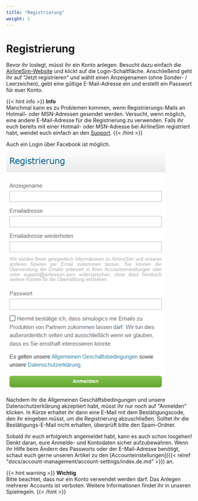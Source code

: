 ```yaml
---
title: "Registrierung"
weight: 1
---
```


# Registrierung

Bevor ihr loslegt, müsst ihr ein Konto anlegen. Besucht dazu einfach die [AirlineSim-Website](https://www.airlinesim.aero/de) und klickt auf die Login-Schaltfläche. Anschließend geht ihr auf "Jetzt registrieren" und wählt einen Anzeigenamen (ohne Sonder- / Leerzeichen), gebt eine gültige E-Mail-Adresse ein und erstellt ein Passwort für euer Konto.

{{< hint info >}}
**Info**  
Manchmal kann es zu Problemen kommen, wenn Registrierungs-Mails an Hotmail- oder MSN-Adressen gesendet werden. Versucht, wenn möglich, eine andere E-Mail-Adresse für die Registrierung zu verwenden. Falls ihr euch bereits mit einer Hotmail- oder MSN-Adresse bei AirlineSim registriert habt, wendet euch einfach an den [Support](https://www.airlinesim.aero/blog/de/pages/support/).
{{< /hint >}}

Auch ein Login über Facebook ist möglich.

![Kontoregistrierung](registrierung_01.PNG "Kontoregistrierung")

Nachdem ihr die Allgemeinen Geschäftsbedingungen und unsere Datenschutzerklärung akzeptiert habt, müsst ihr nur noch auf "Anmelden" klicken. In Kürze erhaltet ihr dann eine E-Mail mit dem Bestätigungscode, den ihr eingeben müsst, um die Registrierung abzuschließen. Solltet ihr die Bestätigungs-E-Mail nicht erhalten, überprüft bitte den Spam-Ordner.

Sobald ihr euch erfolgreich angemeldet habt, kann es auch schon losgehen! Denkt daran, eure Anmelde- und Kontodaten sicher aufzubewahren. Wenn ihr Hilfe beim Ändern des Passworts oder der E-Mail-Adresse benötigt, schaut euch gerne unseren Artikel zu den [Accounteinstellungen]({{< relref "docs/account-management/account-settings/index.de.md" >}}) an.

{{< hint warning >}}
**Wichtig**  
Bitte beachtet, dass nur ein Konto verwendet werden darf. Das Anlegen mehrerer Accounts ist verboten. Weitere Informationen findet ihr in unseren Spielregeln.
{{< /hint >}}
